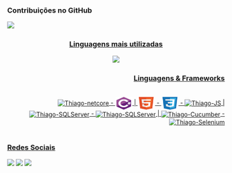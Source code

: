   <div align="left">
    <h3 align="left">Contribuições no GitHub</h3>
    <a href="https://github.com/ThiagoDv">
    <img height="180em" src="https://github-readme-stats.vercel.app/api?username=ThiagoDv&show_icons=true&theme=dracula&include_all_commits=true&count_private=true"/>
  </div>
    
  <div align="center">
    <h3 align="center">Linguagens mais utilizadas</h3>
    <img height="170em" src="https://github-readme-stats.vercel.app/api/top-langs/?username=ThiagoDv&layout=compact&langs_count=7&theme=dracula"/>
  </div>
   
<div align="right">
    <h3>Linguagens & Frameworks</h3>
   <div style="display: inline_block"><br>
     <img align="center" alt="Thiago-netcore" height="30" width="40" src="https://cdn.jsdelivr.net/gh/devicons/devicon/icons/dotnetcore/dotnetcore-original.svg"/>
     -
     <img align="center" alt="Thiago-Csharp" height="30" width="40" src="https://raw.githubusercontent.com/devicons/devicon/master/icons/csharp/csharp-original.svg">
     |
     <img align="center" alt="Thiago-HTML" height="30" width="40" src="https://raw.githubusercontent.com/devicons/devicon/master/icons/html5/html5-original.svg">
     -
     <img align="center" alt="Thiago-CSS" height="30" width="40" src="https://raw.githubusercontent.com/devicons/devicon/master/icons/css3/css3-original.svg">
     -
     <img align="center" alt="Thiago-JS" height="30" width="40" src="https://cdn.jsdelivr.net/gh/devicons/devicon/icons/javascript/javascript-original.svg" />
     |
     <img align="center" alt="Thiago-SQLServer" height="40" width="50" src="https://cdn.jsdelivr.net/gh/devicons/devicon/icons/microsoftsqlserver/microsoftsqlserver-plain-wordmark.svg" />
     -
      <img align="center" alt="Thiago-SQLServer" height="40" width="50" src="https://cdn.jsdelivr.net/gh/devicons/devicon/icons/oracle/oracle-original.svg" />    
     |
      <img align="center" alt="Thiago-Cucumber" height="30" width="40" src="https://cdn.jsdelivr.net/gh/devicons/devicon/icons/cucumber/cucumber-plain.svg"/>
     -    
      <img align="center" alt="Thiago-Selenium" height="30" width="40" src="https://cdn.jsdelivr.net/gh/devicons/devicon/icons/selenium/selenium-original.svg" />    
  </div>
</div>
  
<br>
  
 <h3>Redes Sociais</h3>

<div> 
    <a href="https://www.instagram.com/thiago.vargas.dev/" target="_blank"><img src="https://img.shields.io/badge/-Instagram-%23E4405F?style=for-the-badge&logo=instagram&logoColor=white" target="_blank"></a>
        <a href = "mailto:thiago.vargas001@gmail.com"><img src="https://img.shields.io/badge/-Gmail-%23333?style=for-the-badge&logo=gmail&logoColor=white" target="_blank"></a>
        <a href="https://www.linkedin.com/in/thiago-de-vargas-968082187/" target="_blank"><img src="https://img.shields.io/badge/-LinkedIn-%230077B5?style=for-the-badge&logo=linkedin&logoColor=white" target="_blank"></a>    
</div>
